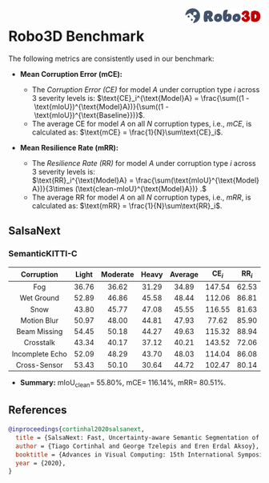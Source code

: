 <img src="../figs/logo2.png" align="right" width="30%">

# Robo3D Benchmark

The following metrics are consistently used in our benchmark:

- **Mean Corruption Error (mCE):**
  - The *Corruption Error (CE)* for model $A$ under corruption type $i$ across 3 severity levels is:
  $\text{CE}_i^{\text{Model}A} = \frac{\sum((1 - \text{mIoU})^{\text{Model}A})}{\sum((1 - \text{mIoU})^{\text{Baseline}})}$.
  - The average CE for model $A$ on all $N$ corruption types, i.e., *mCE*, is calculated as: $\text{mCE} = \frac{1}{N}\sum\text{CE}_i$.
  
- **Mean Resilience Rate (mRR):**
  - The *Resilience Rate (RR)* for model $A$ under corruption type $i$ across 3 severity levels is:
  $\text{RR}_i^{\text{Model}A} = \frac{\sum(\text{mIoU}^{\text{Model}A})}{3\times (\text{clean-mIoU}^{\text{Model}A})} .$
  - The average RR for model $A$ on all $N$ corruption types, i.e., *mRR*, is calculated as: $\text{mRR} = \frac{1}{N}\sum\text{RR}_i$.


## SalsaNext

### SemanticKITTI-C
| Corruption      | Light | Moderate | Heavy | Average | $\text{CE}_i$ | $\text{RR}_i$ |
| :-------------: | :---: | :------: | :---: | :-----: | :-----------: | :-----------: |
| Fog             | 36.76 | 36.62 | 31.29 | 34.89 | 147.54 | 62.53 |
| Wet Ground      | 52.89 | 46.86 | 45.58 | 48.44 | 112.06 | 86.81 |
| Snow            | 43.80 | 45.77 | 47.08 | 45.55 | 116.55 | 81.63 |
| Motion Blur     | 50.97 | 48.00 | 44.81 | 47.93 | 77.62 | 85.90 |
| Beam Missing    | 54.45 | 50.18 | 44.27 | 49.63 | 115.32 | 88.94 |
| Crosstalk       | 43.34 | 40.17 | 37.12 | 40.21 | 143.52 | 72.06 |
| Incomplete Echo | 52.09 | 48.29 | 43.70 | 48.03 | 114.04 | 86.08 |
| Cross-Sensor    | 53.43 | 50.10 | 30.64 | 44.72 | 102.47 | 80.14 |

- **Summary:** $\text{mIoU}_{\text{clean}} =$ 55.80%, $\text{mCE} =$ 116.14%, $\text{mRR} =$ 80.51%.


## References

```bib
@inproceedings{cortinhal2020salsanext,
  title = {SalsaNext: Fast, Uncertainty-aware Semantic Segmentation of LiDAR Point Clouds for Autonomous Driving},
  author = {Tiago Cortinhal and George Tzelepis and Eren Erdal Aksoy},
  booktitle = {Advances in Visual Computing: 15th International Symposium},
  year = {2020},
}
```
